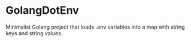 # GolangDotEnv
Minimalist Golang project that loads .env variables into a map with string keys and string values.
